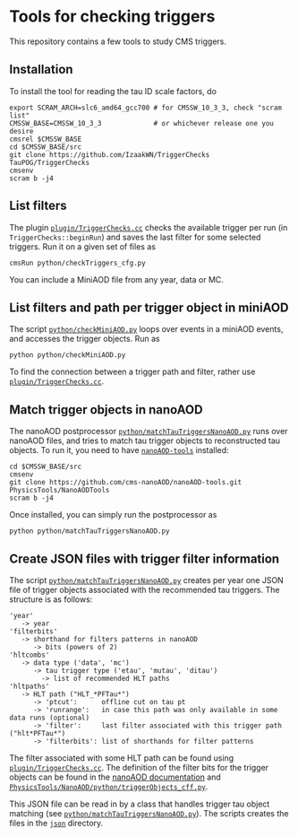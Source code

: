 # Tools for checking triggers

This repository contains a few tools to study CMS triggers.


## Installation

To install the tool for reading the tau ID scale factors, do
```
export SCRAM_ARCH=slc6_amd64_gcc700 # for CMSSW_10_3_3, check "scram list"
CMSSW_BASE=CMSSW_10_3_3             # or whichever release one you desire
cmsrel $CMSSW_BASE
cd $CMSSW_BASE/src
git clone https://github.com/IzaakWN/TriggerChecks TauPOG/TriggerChecks
cmsenv
scram b -j4
```


## List filters

The plugin [`plugin/TriggerChecks.cc`](plugin/TriggerChecks.cc) checks the available trigger per run (in `TriggerChecks::beginRun`) and saves the last filter for some selected triggers. Run it on a given set of files as
```
cmsRun python/checkTriggers_cfg.py
```
You can include a MiniAOD file from any year, data or MC.


## List filters and path per trigger object in miniAOD

The script [`python/checkMiniAOD.py`](python/checkMiniAOD.py) loops over events in a miniAOD events, and accesses the trigger objects. Run as
```
python python/checkMiniAOD.py
```
To find the connection between a trigger path and filter, rather use [`plugin/TriggerChecks.cc`](plugin/TriggerChecks.cc).


## Match trigger objects in nanoAOD

The nanoAOD postprocessor [`python/matchTauTriggersNanoAOD.py`](python/matchTauTriggersNanoAOD.py) runs over nanoAOD files, and tries to match tau trigger objects to reconstructed tau objects. To run it, you need to have [`nanoAOD-tools`](https://github.com/cms-nanoAOD/nanoAOD-tools) installed: 
```
cd $CMSSW_BASE/src
cmsenv
git clone https://github.com/cms-nanoAOD/nanoAOD-tools.git PhysicsTools/NanoAODTools
scram b -j4
```
Once installed, you can simply run the postprocessor as
```
python python/matchTauTriggersNanoAOD.py
```


## Create JSON files with trigger filter information

The script [`python/matchTauTriggersNanoAOD.py`](python/matchTauTriggersNanoAOD.py) creates per year one JSON file of trigger objects associated with the recommended tau triggers. The structure is as follows:
```
'year'
   -> year
'filterbits'
   -> shorthand for filters patterns in nanoAOD
      -> bits (powers of 2)
'hltcombs'
   -> data type ('data', 'mc')
      -> tau trigger type ('etau', 'mutau', 'ditau')
        -> list of recommended HLT paths
'hltpaths'
   -> HLT path ("HLT_*PFTau*")
      -> 'ptcut':      offline cut on tau pt 
      -> 'runrange':   in case this path was only available in some data runs (optional)
      -> 'filter':     last filter associated with this trigger path ("hlt*PFTau*")
      -> 'filterbits': list of shorthands for filter patterns
```
The filter associated with some HLT path can be found using [`plugin/TriggerChecks.cc`](#list-filters).
The definition of the filter bits for the trigger objects can be found in the [nanoAOD documentation](https://cms-nanoaod-integration.web.cern.ch/integration/master-102X/data102X_doc.html#TrigObj) and [`PhysicsTools/NanoAOD/python/triggerObjects_cff.py`](https://github.com/cms-sw/cmssw/blob/master/PhysicsTools/NanoAOD/python/triggerObjects_cff.py).

This JSON file can be read in by a class that handles trigger tau object matching (see [`python/matchTauTriggersNanoAOD.py`](#match-trigger-objects-in-nanoaod)). The scripts creates the files in the [`json`](json) directory.
